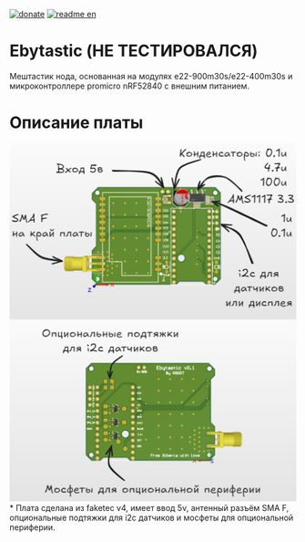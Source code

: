 [![donate](https://img.shields.io/badge/%D0%9F%D0%BE%D0%B1%D0%BB%D0%B0%D0%B3%D0%BE%D0%B4%D0%B0%D1%80%D0%B8%D1%82%D1%8C%20%D0%B0%D0%B2%D1%82%D0%BE%D1%80%D0%B0-CloudTips-blue)](https://pay.cloudtips.ru/p/c197b86d) [![readme en](https://img.shields.io/badge/README%20in%20English-214a57)](/README.md)

# Ebytastic (НЕ ТЕСТИРОВАЛСЯ)
Мештастик нода, основанная на модулях e22-900m30s/e22-400m30s и микроконтроллере promicro nRF52840 с внешним питанием.

# Описание платы

<img src="./RU description.png" width="600">
* Плата сделана из faketec v4, имеет ввод 5v, антенный разъём SMA F, опциональные подтяжки для i2c датчиков и мосфеты для опциональной периферии.
